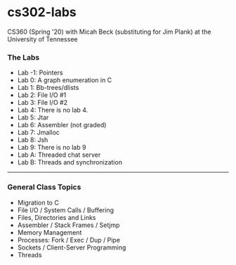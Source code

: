 # cs302-labs

CS360 (Spring '20) with Micah Beck (substituting for Jim Plank) at the University of Tennessee

<h3>The Labs</h3>
<UL>
<LI>Lab -1: Pointers
<LI>Lab 0: A graph enumeration in C
<LI>Lab 1: Bb-trees/dlists
<LI>Lab 2: File I/O #1
<LI>Lab 3: File I/O #2
<LI>Lab 4: There is no lab 4.
<LI>Lab 5: Jtar
<LI>Lab 6: Assembler (not graded)
<LI>Lab 7: Jmalloc
<LI>Lab 8: Jsh
<LI>Lab 9: There is no lab 9
<LI>Lab A: Threaded chat server
<LI>Lab B: Threads and synchronization
</UL>

<hr>
<h3>General Class Topics</h3>
<UL>
<LI> Migration to C
<LI> File I/O / System Calls / Buffering
<LI> Files, Directories and Links
<LI> Assembler / Stack Frames / Setjmp
<LI> Memory Management
<LI> Processes: Fork / Exec / Dup / Pipe
<LI> Sockets / Client-Server Programming
<LI> Threads
</UL>
